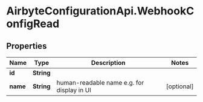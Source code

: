 # AirbyteConfigurationApi.WebhookConfigRead

## Properties

Name | Type | Description | Notes
------------ | ------------- | ------------- | -------------
**id** | **String** |  | 
**name** | **String** | human-readable name e.g. for display in UI | [optional] 


